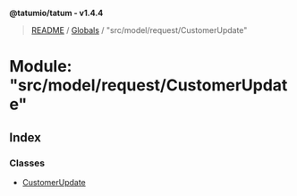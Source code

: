 **@tatumio/tatum - v1.4.4**

> [README](../README.md) / [Globals](../globals.md) / "src/model/request/CustomerUpdate"

# Module: "src/model/request/CustomerUpdate"

## Index

### Classes

* [CustomerUpdate](../classes/_src_model_request_customerupdate_.customerupdate.md)
